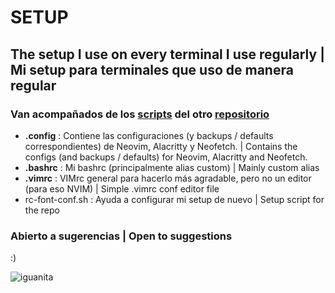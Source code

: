 # SETUP
## The setup I use on every terminal I use regularly | Mi setup para terminales que uso de manera regular
### Van acompañados de los [scripts](https://github.com/mrs4ndman/base/tree/main/scripts) del otro [repositorio](https://github.com/mrs4ndman/base)

- **.config** : Contiene las configuraciones (y backups / defaults correspondientes) de Neovim, Alacritty y Neofetch. | Contains the configs (and backups / defaults) for Neovim, Alacritty and Neofetch.
- **.bashrc** : Mi bashrc (principalmente alias custom) | Mainly custom alias
- **.vimrc** : VIMrc general para hacerlo más agradable, pero no un editor (para eso NVIM) | Simple .vimrc conf editor file
- rc-font-conf.sh : Ayuda a configurar mi setup de nuevo | Setup script for the repo

### Abierto a sugerencias | Open to suggestions

:)

![iguanita](https://user-images.githubusercontent.com/121260905/225119383-b85ed9cf-b43c-4eca-a267-6c8a9879ba60.png)
